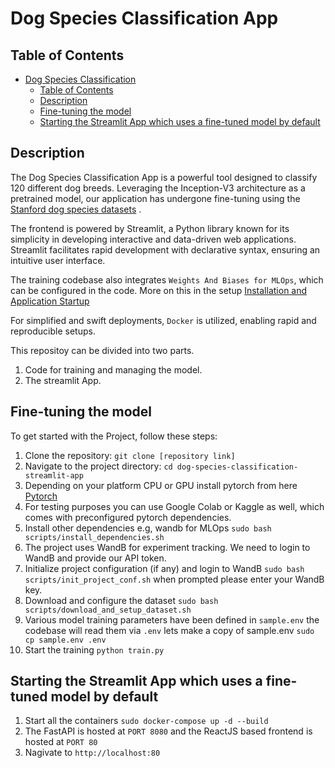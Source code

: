 # Dog Species Classification App

## Table of Contents

- [Dog Species Classification](#sentiment-classification-app)
  - [Table of Contents](#table-of-contents)
  - [Description](#description)
  - [Fine-tuning the model](#Fine-tuning-the-model)
  - [Starting the Streamlit App which uses a fine-tuned model by default](#Starting-the-Streamlit-App-which-uses-a-fine-tuned-model-by-default)


## Description

The Dog Species Classification App is a powerful tool designed to classify 120 different dog breeds. Leveraging the Inception-V3 architecture as a pretrained model, our application has undergone fine-tuning using the 
[Stanford dog species datasets](http://vision.stanford.edu/aditya86/ImageNetDogs/) .


The frontend is powered by Streamlit, a Python library known for its simplicity in developing interactive and data-driven web applications. Streamlit facilitates rapid development with declarative syntax, ensuring an intuitive user interface.

The training codebase also integrates `Weights And Biases for MLOps`, which can be configured in the code. More on this in the setup [Installation and Application Startup](#Fine-tuning-the-model)


For simplified and swift deployments, `Docker` is utilized, enabling rapid and reproducible setups.

This repositoy can be divided into two parts.
1. Code for training and managing the model.
2. The streamlit App.



## Fine-tuning the model

To get started with the Project, follow these steps:

1. Clone the repository: `git clone [repository link]`
1. Navigate to the project directory: `cd dog-species-classification-streamlit-app`
1. Depending on your platform CPU or GPU install pytorch from here [Pytorch](https://pytorch.org/get-started/locally/)
1. For testing purposes you can use Google Colab or Kaggle as well, which comes with preconfigured pytorch dependencies.
1. Install other dependencies e.g, wandb for MLOps `sudo bash scripts/install_dependencies.sh`
1. The project uses WandB for experiment tracking. We need to login to WandB and provide our API token.
1. Initialize project configuration (if any) and login to WandB `sudo bash scripts/init_project_conf.sh` when prompted please enter your WandB key.
1. Download and configure the dataset `sudo bash scripts/download_and_setup_dataset.sh`
1. Various model training parameters have been defined in `sample.env` the codebase will read them via `.env` lets make a copy of sample.env `sudo cp sample.env .env`
1. Start the training `python train.py`

## Starting the Streamlit App which uses a fine-tuned model by default
1. Start all the containers `sudo docker-compose up -d --build`
1. The FastAPI is hosted at `PORT 8080` and the ReactJS based frontend is hosted at `PORT 80`
1. Nagivate to `http://localhost:80`
